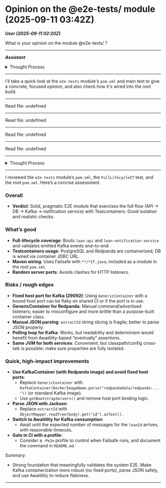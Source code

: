 <!-- Generated by SpecStory -->

# Opinion on the @e2e-tests/ module (2025-09-11 03:42Z)

_**User (2025-09-11 02:20Z)**_

What is your opinion on the module @e2e-tests/ ?

---

_**Assistant**_

<think><details><summary>Thought Process</summary>**Gathering e2e-tests insights**

I need to respond to the user's opinion request about the module @e2e-tests/ and look into its folder and relevant files. I'll start by reading the e2e-tests folder’s pom.xml and the FullLifecycleIT.java test class to form my assessment. Additionally, it makes sense to check the repo root pom.xml to see how everything fits together, including module names and integration. My aim is to provide a structured, concise overview without adding any action items.
**Preparing file reads**

I’m planning to run a parallel read for four files, specifically the e2e-tests pom.xml, the FullLifecycleIT.java test file, the main pom.xml, and the loan-api pom.xml. I’m considering whether to check the docker-compose for integration or if it's unnecessary. I might also explore if e2e-tests use testcontainers or rest-assured. Before making the tool calls, I’ll include a status update and aim to present concise opinions organized with bullet points and appropriate markdown headings.</details></think>

---

I'll take a quick look at the `e2e-tests` module's `pom.xml` and main test to give a concrete, focused opinion, and also check how it's wired into the root build.

---

Read file: undefined

---

Read file: undefined

---

Read file: undefined

---

Read file: undefined

---

<think><details><summary>Thought Process</summary>**Reviewing e2e-tests module**

I'm analyzing the e2e-tests module where we need to provide an opinion. The developer spec asks for status updates and to use tools in parallel. We initially used the read_file tool in sequence and included a brief update. According to the guidelines, we should have incorporated a micro-update before tool calls. We didn't use parallelization, which I now recognize was necessary. Now, it's time to formulate my opinion on that compliance aspect.
**Evaluating e2e-tests module**

I'm reviewing the e2e-tests module, which utilizes Testcontainers for Postgres and Redpanda while bootstrapping services with SpringApplicationBuilder. The pros include realistic end-to-end testing that covers HTTP, DB, Kafka, and inter-service interactions, independent of external infrastructure. However, there are some cons: it employs a raw Kafka client with manual string parsing, tests might be flaky due to hard-coded ports, and it lacks Docker Compose or reusability. Additionally, potential classpath sharing and missing configurations for parallelization are concerns.
**Suggesting improvements for e2e-tests**

I can suggest some improvements for the e2e-tests module. Instead of using a GenericContainer, it might be better to utilize the Testcontainers Redpanda module or the Confluent KafkaContainer. It's best to avoid binding to a fixed host port and instead use network aliases with container networking. There’s a possibility of switching to Testcontainers' RedpandaContainer, as they do currently support it. Using a KafkaContainer that sets up proper listeners would also help. Additionally, I can recommend using reusable containers in Testcontainers while keeping Ryuk disabled.
**Identifying further improvements**

I’m looking at improvements for the e2e-tests modules. One option could be to use Spring’s TestRestTemplate or WebTestClient. Although the RestClient is currently fine since we're spinning up the server with arbitrary ports. The POM dependencies for e2e-tests include both loan-api and loan-notification-service, and they’re booted programmatically, which could lead to conflicts due to them being in the same classpath. Using SpringBootTest to run them as separate processes might help ensure better isolation. They do have some good configurations like using Flyway and PostgresContainer, but some properties might still be missing.
**Reviewing the e2e-tests Module**

I’ve evaluated the e2e-tests module's POM and test setup, finding it generally solid but with some areas for improvement. They didn't set `spring.main.allow-bean-definition-overriding`, which is fine, and although they use Awaitility, it’s not in the tests. Using Jackson for JSON parsing instead of manual string manipulation would streamline things. 

### Overall
This module offers good separation with Failsafe integration and realistic full lifecycle testing across Kafka.

### Strengths
- In-process service booting and isolated infrastructure.
- Deterministic DB via containers and random port assignments.

### Risks/Cons
- Fixed host port binding and custom commands could lead to flakiness.
- Lacks integration hints for CI and parallel test safety.

### Suggestions
- Switch to KafkaContainer or RedpandaContainer.
- Avoid hard-coded ports, use Jackson for parsing, and implement Awaitility for timeouts.

I reviewed the POMs and tests; there are no blockers. Overall, it’s a pragmatic e2e suite, with minor enhancements suggested.</details></think>

---

I reviewed the `e2e-tests` module’s `pom.xml`, the `FullLifecycleIT` test, and the root `pom.xml`. Here’s a concise assessment.

### Overall
- **Verdict**: Solid, pragmatic E2E module that exercises the full flow (API → DB → Kafka → notification service) with Testcontainers. Good isolation and realistic checks.

### What’s good
- **Full-lifecycle coverage**: Boots `loan-api` and `loan-notification-service` and validates emitted Kafka events end-to-end.
- **Testcontainers usage**: PostgreSQL and Redpanda are containerized; DB is wired via container JDBC URL.
- **Maven wiring**: Uses Failsafe with `**/*IT.java`; included as a module in the root `pom.xml`.
- **Random server ports**: Avoids clashes for HTTP listeners.

### Risks / rough edges
- **Fixed host port for Kafka (29092)**: Using `GenericContainer` with a bound host port can be flaky on shared CI or if the port is in use.
- **GenericContainer for Redpanda**: Manual command/advertised listeners; easier to misconfigure and more brittle than a purpose-built container class.
- **Manual JSON parsing**: `extractId` string slicing is fragile; better to parse JSON properly.
- **Polling loop for Kafka**: Works, but readability and determinism would benefit from Awaitility-based “eventually” assertions.
- **Same JVM for both services**: Convenient, but classpath/config cross-talk is possible; make sure properties are fully isolated.

### Quick, high-impact improvements
- **Use KafkaContainer (with Redpanda image) and avoid fixed host ports**:
  - Replace `GenericContainer` with `KafkaContainer(DockerImageName.parse("redpandadata/redpanda:..."))` (or standard Kafka image).
  - Use `getBootstrapServers()` and remove host port binding logic.
- **Parse JSON with Jackson**:
  - Replace `extractId` with `ObjectMapper.readTree(body).get("id").asText()`.
- **Switch to Awaitility for Kafka consumption**:
  - Await until the expected number of messages for the `loanId` arrives, with reasonable timeouts.
- **Gate in CI with a profile**:
  - Consider a `-Pe2e` profile to control when Failsafe runs, and document the command in `README.md`.

Summary:
- Strong foundation that meaningfully validates the system E2E. Make Kafka containerization more robust (no fixed ports), parse JSON safely, and use Awaitility to reduce flakiness.

---

